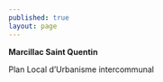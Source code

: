 ```yaml
---
published: true
layout: page
---
```


**Marcillac Saint Quentin**

Plan Local d’Urbanisme intercommunal
